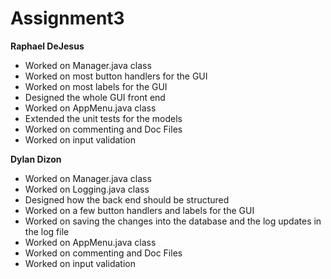 # Assignment3

**Raphael DeJesus**
- Worked on Manager.java class
- Worked on most button handlers for the GUI
- Worked on most labels for the GUI
- Designed the whole GUI front end
- Worked on AppMenu.java class
- Extended the unit tests for the models
- Worked on commenting and Doc Files
- Worked on input validation

**Dylan Dizon**
- Worked on Manager.java class
- Worked on Logging.java class
- Designed how the back end should be structured
- Worked on a few button handlers and labels for the GUI
- Worked on saving the changes into the database and the log updates in the log file
- Worked on AppMenu.java class
- Worked on commenting and Doc Files
- Worked on input validation
